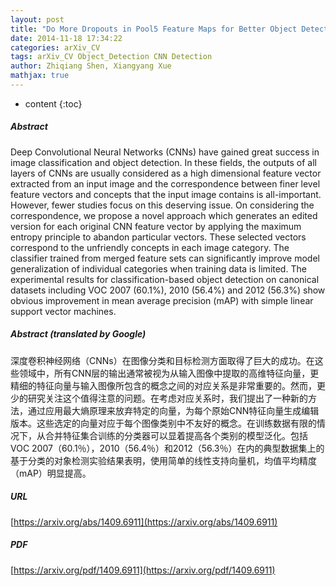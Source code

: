 ```yaml
---
layout: post
title: "Do More Dropouts in Pool5 Feature Maps for Better Object Detection"
date: 2014-11-18 17:34:22
categories: arXiv_CV
tags: arXiv_CV Object_Detection CNN Detection
author: Zhiqiang Shen, Xiangyang Xue
mathjax: true
---
```


* content
{:toc}

##### Abstract
Deep Convolutional Neural Networks (CNNs) have gained great success in image classification and object detection. In these fields, the outputs of all layers of CNNs are usually considered as a high dimensional feature vector extracted from an input image and the correspondence between finer level feature vectors and concepts that the input image contains is all-important. However, fewer studies focus on this deserving issue. On considering the correspondence, we propose a novel approach which generates an edited version for each original CNN feature vector by applying the maximum entropy principle to abandon particular vectors. These selected vectors correspond to the unfriendly concepts in each image category. The classifier trained from merged feature sets can significantly improve model generalization of individual categories when training data is limited. The experimental results for classification-based object detection on canonical datasets including VOC 2007 (60.1%), 2010 (56.4%) and 2012 (56.3%) show obvious improvement in mean average precision (mAP) with simple linear support vector machines.

##### Abstract (translated by Google)
深度卷积神经网络（CNNs）在图像分类和目标检测方面取得了巨大的成功。在这些领域中，所有CNN层的输出通常被视为从输入图像中提取的高维特征向量，更精细的特征向量与输入图像所包含的概念之间的对应关系是非常重要的。然而，更少的研究关注这个值得注意的问题。在考虑对应关系时，我们提出了一种新的方法，通过应用最大熵原理来放弃特定的向量，为每个原始CNN特征向量生成编辑版本。这些选定的向量对应于每个图像类别中不友好的概念。在训练数据有限的情况下，从合并特征集合训练的分类器可以显着提高各个类别的模型泛化。包括VOC 2007（60.1％），2010（56.4％）和2012（56.3％）在内的典型数据集上的基于分类的对象检测实验结果表明，使用简单的线性支持向量机，均值平均精度（mAP）明显提高。

##### URL
[https://arxiv.org/abs/1409.6911](https://arxiv.org/abs/1409.6911)

##### PDF
[https://arxiv.org/pdf/1409.6911](https://arxiv.org/pdf/1409.6911)


